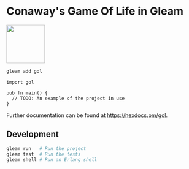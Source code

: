# Conaway's Game Of Life in Gleam

[<img src="https://gleam.run/images/lucy/lucy.svg" width="100"/>](https://gleam.run)

```sh
gleam add gol
```

```gleam
import gol

pub fn main() {
  // TODO: An example of the project in use
}
```

Further documentation can be found at <https://hexdocs.pm/gol>.

## Development

```sh
gleam run   # Run the project
gleam test  # Run the tests
gleam shell # Run an Erlang shell
```
